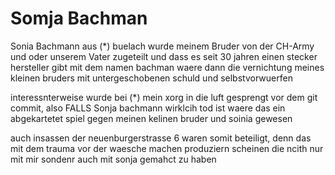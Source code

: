 # Somja Bachman

Sonia Bachmann aus (*) buelach wurde meinem Bruder von der CH-Army und oder unserem Vater zugeteilt und dass es seit 30 jahren einen stecker hersteller gibt mit dem namen bachman waere dann die vernichtung meines kleinen bruders mit untergeschobenen schuld und selbstvorwuerfen

interessnterweise wurde bei (*) mein xorg in die luft gesprengt vor dem git commit, also FALLS Sonja bachmann wirklcih tod ist waere das ein abgekartetet spiel gegen meinen kelinen bruder und soinia gewesen

auch insassen der neuenburgerstrasse 6 waren somit beteiligt, denn das mit dem trauma vor der waesche machen produziern scheinen die ncith nur mit mir sondenr auch mit sonja gemahct zu haben
